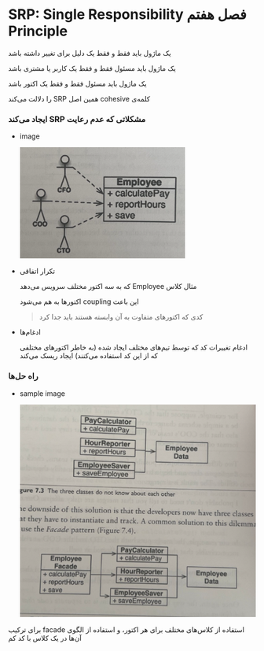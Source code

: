 # ‫فصل هفتم SRP: Single Responsibility Principle

یک ماژول باید فقط و فقط یک دلیل برای تغییر داشته باشد

یک ماژول باید مسئول فقط و فقط یک کاربر یا مشتری باشد

یک ماژول باید مسئول فقط و فقط یک اکتور باشد

‫کلمه‌ی cohesive همین اصل SRP را دلالت می‌کند

### ‫مشکلاتی که عدم رعایت SRP ایجاد می‌کند

- image
    
    ![Untitled](%E2%80%AB%D9%81%D8%B5%D9%84%20%D9%87%D9%81%D8%AA%D9%85%20SRP%20Single%20Responsibility%20Principle%2089c811fd2c0a4b5aa53d735a0ce9ce16/Untitled.png)
    
- تکرار اتفاقی
    
    ‫مثال کلاس Employee که به سه اکتور مختلف سرویس می‌دهد
    
    ‫این باعث coupling اکتورها به هم می‌شود
    
    > کدی که اکتورهای متفاوت به آن وابسته هستند باید جدا کرد
    > 
- ادغام‌ها
    
    ادغام تغییرات کد که توسط تیم‌های مختلف ایجاد شده (به خاطر اکتورهای مختلفی که از این کد استفاده می‌کنند) ایجاد ریسک می‌کند
    

### راه حل‌ها

- sample image
    
    ![Untitled](%E2%80%AB%D9%81%D8%B5%D9%84%20%D9%87%D9%81%D8%AA%D9%85%20SRP%20Single%20Responsibility%20Principle%2089c811fd2c0a4b5aa53d735a0ce9ce16/Untitled%201.png)
    

‫استفاده از کلاس‌های مختلف برای هر اکتور، و استفاده از الگوی facade برای ترکیب آن‌ها در یک کلاس با کد کم